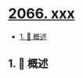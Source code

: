 # [2066. xxx](https://github.com/Tdahuyou/TNotes.leetcode/tree/main/notes/2066.%20xxx)

<!-- region:toc -->

- [1. 📝 概述](#1--概述)

<!-- endregion:toc -->

## 1. 📝 概述
